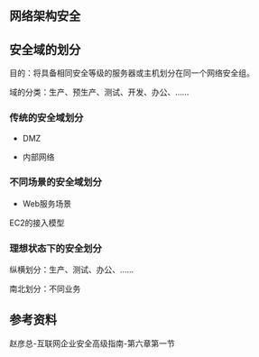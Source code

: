 ## 网络架构安全

## 安全域的划分
目的：将具备相同安全等级的服务器或主机划分在同一个网络安全组。

域的分类：生产、预生产、测试、开发、办公、……
### 传统的安全域划分
* DMZ

* 内部网络

### 不同场景的安全域划分
* Web服务场景

EC2的接入模型

### 理想状态下的安全划分
纵横划分：生产、测试、办公、……

南北划分：不同业务

## 参考资料
赵彦总-互联网企业安全高级指南-第六章第一节
